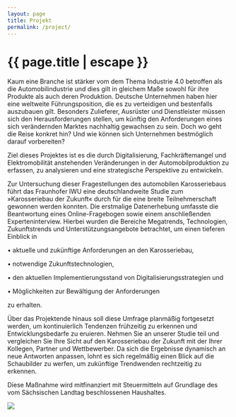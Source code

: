 ```yaml
---
layout: page
title: Projekt
permalink: /project/
---
```


<h1 class="page-title">{{ page.title | escape }}</h1>

Kaum eine Branche ist stärker vom dem Thema Industrie 4.0 betroffen als die Automobilindustrie und dies gilt in gleichem Maße sowohl für ihre Produkte als auch deren Produktion. Deutsche Unternehmen haben hier eine weltweite Führungsposition, die es zu verteidigen und bestenfalls auszubauen gilt. Besonders Zulieferer, Ausrüster und Dienstleister müssen sich den Herausforderungen stellen, um künftig den Anforderungen eines sich verändernden Marktes nachhaltig gewachsen zu sein. Doch wo geht die Reise konkret hin? Und wie können sich Unternehmen bestmöglich darauf vorbereiten?

Ziel dieses Projektes ist es die durch Digitalisierung, Fachkräftemangel und Elektromobilität anstehenden Veränderungen in der Automobilproduktion zu erfassen, zu analysieren und eine strategische Perspektive zu entwickeln.

Zur Untersuchung dieser Fragestellungen des automobilen Karosseriebaus führt das Fraunhofer IWU eine deutschlandweite Studie zum »Karosseriebau der Zukunft« durch für die eine breite Teilnehmerschaft gewonnen werden konnten. 
Die erstmalige Datenerhebung umfasste die Beantwortung eines Online-Fragebogen sowie einem anschließenden Experteninterview. Hierbei wurden die Bereiche Megatrends, Technologien, Zukunftstrends und Unterstützungsangebote betrachtet, um einen tieferen Einblick in

• aktuelle und zukünftige Anforderungen an den Karosseriebau,

• notwendige Zukunftstechnologien, 

• den aktuellen Implementierungsstand von Digitalisierungsstrategien und 

• Möglichkeiten zur Bewältigung der Anforderungen 

zu erhalten.

Über das Projektende hinaus soll diese Umfrage planmäßig fortgesetzt werden, um kontinuierlich Tendenzen frühzeitig zu erkennen und Entwicklungsbedarfe zu eruieren. Nehmen Sie an unserer Studie teil und vergleichen Sie Ihre Sicht auf den Karosseriebau der Zukunft mit der Ihrer Kollegen, Partner und Wettbewerber. Da sich die Ergebnisse dynamisch an neue Antworten anpassen, lohnt es sich regelmäßig einen Blick auf die Schaubilder zu werfen, um zukünftige Trendwenden rechtzeitig zu erkennen.

Diese Maßnahme wird mitfinanziert mit Steuermitteln auf Grundlage des vom Sächsischen Landtag beschlossenen Haushaltes. 

 

<img src="{{ /assets/img/Sachsen_Emblem.jpg | relative_url }}">
 
 
 
